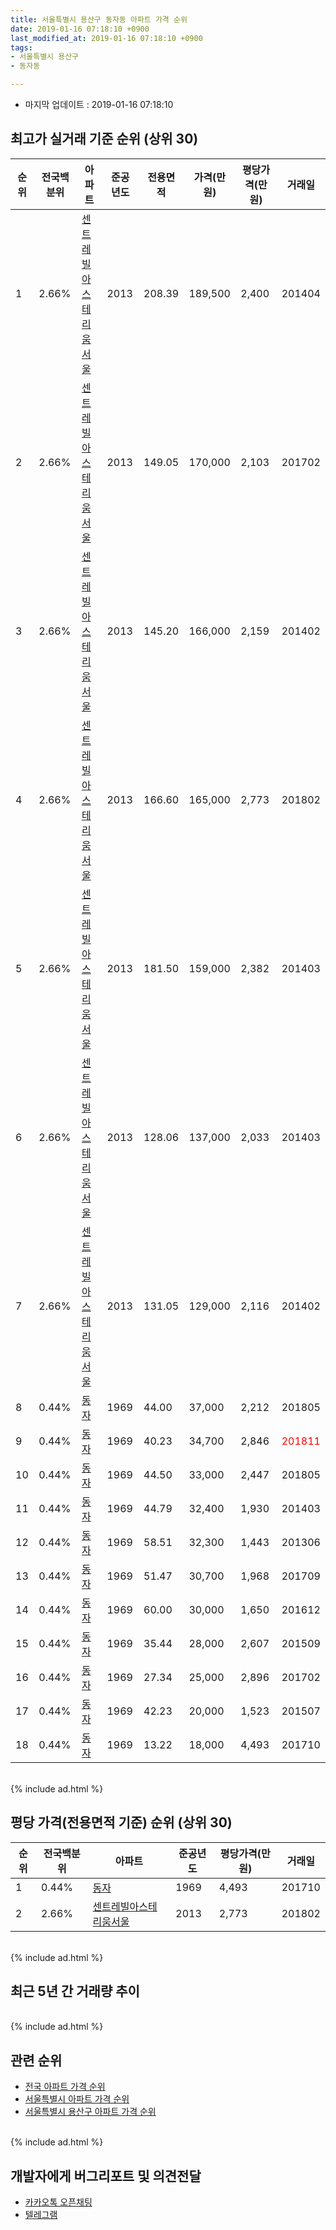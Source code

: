 ```yaml
---
title: 서울특별시 용산구 동자동 아파트 가격 순위
date: 2019-01-16 07:18:10 +0900
last_modified_at: 2019-01-16 07:18:10 +0900
tags:
- 서울특별시 용산구
- 동자동

---
```


* 마지막 업데이트 : 2019-01-16 07:18:10

## 최고가 실거래 기준 순위 (상위 30)


|순위|전국백분위|아파트|준공년도|전용면적|가격(만원)|평당가격(만원)|거래일|
|---|---|---|---|---|---|---|---|
|1|2.66%|[센트레빌아스테리움서울](https://search.naver.com/search.naver?query=%EC%84%9C%EC%9A%B8%ED%8A%B9%EB%B3%84%EC%8B%9C+%EC%9A%A9%EC%82%B0%EA%B5%AC+%EB%8F%99%EC%9E%90%EB%8F%99+%EC%84%BC%ED%8A%B8%EB%A0%88%EB%B9%8C%EC%95%84%EC%8A%A4%ED%85%8C%EB%A6%AC%EC%9B%80%EC%84%9C%EC%9A%B8)|2013|208.39|189,500|2,400|201404|
|2|2.66%|[센트레빌아스테리움서울](https://search.naver.com/search.naver?query=%EC%84%9C%EC%9A%B8%ED%8A%B9%EB%B3%84%EC%8B%9C+%EC%9A%A9%EC%82%B0%EA%B5%AC+%EB%8F%99%EC%9E%90%EB%8F%99+%EC%84%BC%ED%8A%B8%EB%A0%88%EB%B9%8C%EC%95%84%EC%8A%A4%ED%85%8C%EB%A6%AC%EC%9B%80%EC%84%9C%EC%9A%B8)|2013|149.05|170,000|2,103|201702|
|3|2.66%|[센트레빌아스테리움서울](https://search.naver.com/search.naver?query=%EC%84%9C%EC%9A%B8%ED%8A%B9%EB%B3%84%EC%8B%9C+%EC%9A%A9%EC%82%B0%EA%B5%AC+%EB%8F%99%EC%9E%90%EB%8F%99+%EC%84%BC%ED%8A%B8%EB%A0%88%EB%B9%8C%EC%95%84%EC%8A%A4%ED%85%8C%EB%A6%AC%EC%9B%80%EC%84%9C%EC%9A%B8)|2013|145.20|166,000|2,159|201402|
|4|2.66%|[센트레빌아스테리움서울](https://search.naver.com/search.naver?query=%EC%84%9C%EC%9A%B8%ED%8A%B9%EB%B3%84%EC%8B%9C+%EC%9A%A9%EC%82%B0%EA%B5%AC+%EB%8F%99%EC%9E%90%EB%8F%99+%EC%84%BC%ED%8A%B8%EB%A0%88%EB%B9%8C%EC%95%84%EC%8A%A4%ED%85%8C%EB%A6%AC%EC%9B%80%EC%84%9C%EC%9A%B8)|2013|166.60|165,000|2,773|201802|
|5|2.66%|[센트레빌아스테리움서울](https://search.naver.com/search.naver?query=%EC%84%9C%EC%9A%B8%ED%8A%B9%EB%B3%84%EC%8B%9C+%EC%9A%A9%EC%82%B0%EA%B5%AC+%EB%8F%99%EC%9E%90%EB%8F%99+%EC%84%BC%ED%8A%B8%EB%A0%88%EB%B9%8C%EC%95%84%EC%8A%A4%ED%85%8C%EB%A6%AC%EC%9B%80%EC%84%9C%EC%9A%B8)|2013|181.50|159,000|2,382|201403|
|6|2.66%|[센트레빌아스테리움서울](https://search.naver.com/search.naver?query=%EC%84%9C%EC%9A%B8%ED%8A%B9%EB%B3%84%EC%8B%9C+%EC%9A%A9%EC%82%B0%EA%B5%AC+%EB%8F%99%EC%9E%90%EB%8F%99+%EC%84%BC%ED%8A%B8%EB%A0%88%EB%B9%8C%EC%95%84%EC%8A%A4%ED%85%8C%EB%A6%AC%EC%9B%80%EC%84%9C%EC%9A%B8)|2013|128.06|137,000|2,033|201403|
|7|2.66%|[센트레빌아스테리움서울](https://search.naver.com/search.naver?query=%EC%84%9C%EC%9A%B8%ED%8A%B9%EB%B3%84%EC%8B%9C+%EC%9A%A9%EC%82%B0%EA%B5%AC+%EB%8F%99%EC%9E%90%EB%8F%99+%EC%84%BC%ED%8A%B8%EB%A0%88%EB%B9%8C%EC%95%84%EC%8A%A4%ED%85%8C%EB%A6%AC%EC%9B%80%EC%84%9C%EC%9A%B8)|2013|131.05|129,000|2,116|201402|
|8|0.44%|[동자](https://search.naver.com/search.naver?query=%EC%84%9C%EC%9A%B8%ED%8A%B9%EB%B3%84%EC%8B%9C+%EC%9A%A9%EC%82%B0%EA%B5%AC+%EB%8F%99%EC%9E%90%EB%8F%99+%EB%8F%99%EC%9E%90)|1969|44.00|37,000|2,212|201805|
|9|0.44%|[동자](https://search.naver.com/search.naver?query=%EC%84%9C%EC%9A%B8%ED%8A%B9%EB%B3%84%EC%8B%9C+%EC%9A%A9%EC%82%B0%EA%B5%AC+%EB%8F%99%EC%9E%90%EB%8F%99+%EB%8F%99%EC%9E%90)|1969|40.23|34,700|2,846|<span style="color:red">201811</span>|
|10|0.44%|[동자](https://search.naver.com/search.naver?query=%EC%84%9C%EC%9A%B8%ED%8A%B9%EB%B3%84%EC%8B%9C+%EC%9A%A9%EC%82%B0%EA%B5%AC+%EB%8F%99%EC%9E%90%EB%8F%99+%EB%8F%99%EC%9E%90)|1969|44.50|33,000|2,447|201805|
|11|0.44%|[동자](https://search.naver.com/search.naver?query=%EC%84%9C%EC%9A%B8%ED%8A%B9%EB%B3%84%EC%8B%9C+%EC%9A%A9%EC%82%B0%EA%B5%AC+%EB%8F%99%EC%9E%90%EB%8F%99+%EB%8F%99%EC%9E%90)|1969|44.79|32,400|1,930|201403|
|12|0.44%|[동자](https://search.naver.com/search.naver?query=%EC%84%9C%EC%9A%B8%ED%8A%B9%EB%B3%84%EC%8B%9C+%EC%9A%A9%EC%82%B0%EA%B5%AC+%EB%8F%99%EC%9E%90%EB%8F%99+%EB%8F%99%EC%9E%90)|1969|58.51|32,300|1,443|201306|
|13|0.44%|[동자](https://search.naver.com/search.naver?query=%EC%84%9C%EC%9A%B8%ED%8A%B9%EB%B3%84%EC%8B%9C+%EC%9A%A9%EC%82%B0%EA%B5%AC+%EB%8F%99%EC%9E%90%EB%8F%99+%EB%8F%99%EC%9E%90)|1969|51.47|30,700|1,968|201709|
|14|0.44%|[동자](https://search.naver.com/search.naver?query=%EC%84%9C%EC%9A%B8%ED%8A%B9%EB%B3%84%EC%8B%9C+%EC%9A%A9%EC%82%B0%EA%B5%AC+%EB%8F%99%EC%9E%90%EB%8F%99+%EB%8F%99%EC%9E%90)|1969|60.00|30,000|1,650|201612|
|15|0.44%|[동자](https://search.naver.com/search.naver?query=%EC%84%9C%EC%9A%B8%ED%8A%B9%EB%B3%84%EC%8B%9C+%EC%9A%A9%EC%82%B0%EA%B5%AC+%EB%8F%99%EC%9E%90%EB%8F%99+%EB%8F%99%EC%9E%90)|1969|35.44|28,000|2,607|201509|
|16|0.44%|[동자](https://search.naver.com/search.naver?query=%EC%84%9C%EC%9A%B8%ED%8A%B9%EB%B3%84%EC%8B%9C+%EC%9A%A9%EC%82%B0%EA%B5%AC+%EB%8F%99%EC%9E%90%EB%8F%99+%EB%8F%99%EC%9E%90)|1969|27.34|25,000|2,896|201702|
|17|0.44%|[동자](https://search.naver.com/search.naver?query=%EC%84%9C%EC%9A%B8%ED%8A%B9%EB%B3%84%EC%8B%9C+%EC%9A%A9%EC%82%B0%EA%B5%AC+%EB%8F%99%EC%9E%90%EB%8F%99+%EB%8F%99%EC%9E%90)|1969|42.23|20,000|1,523|201507|
|18|0.44%|[동자](https://search.naver.com/search.naver?query=%EC%84%9C%EC%9A%B8%ED%8A%B9%EB%B3%84%EC%8B%9C+%EC%9A%A9%EC%82%B0%EA%B5%AC+%EB%8F%99%EC%9E%90%EB%8F%99+%EB%8F%99%EC%9E%90)|1969|13.22|18,000|4,493|201710|


<br>
{% include ad.html %}
<br>

## 평당 가격(전용면적 기준) 순위 (상위 30)


|순위|전국백분위|아파트|준공년도|평당가격(만원)|거래일|
|---|---|---|---|---|---|
|1|0.44%|[동자](https://search.naver.com/search.naver?query=%EC%84%9C%EC%9A%B8%ED%8A%B9%EB%B3%84%EC%8B%9C+%EC%9A%A9%EC%82%B0%EA%B5%AC+%EB%8F%99%EC%9E%90%EB%8F%99+%EB%8F%99%EC%9E%90)|1969|4,493|201710|
|2|2.66%|[센트레빌아스테리움서울](https://search.naver.com/search.naver?query=%EC%84%9C%EC%9A%B8%ED%8A%B9%EB%B3%84%EC%8B%9C+%EC%9A%A9%EC%82%B0%EA%B5%AC+%EB%8F%99%EC%9E%90%EB%8F%99+%EC%84%BC%ED%8A%B8%EB%A0%88%EB%B9%8C%EC%95%84%EC%8A%A4%ED%85%8C%EB%A6%AC%EC%9B%80%EC%84%9C%EC%9A%B8)|2013|2,773|201802|


<br>
{% include ad.html %}
<br>

## 최근 5년 간 거래량 추이


<div style="width:100%;">
    <canvas id="deal_progress" height="250"></canvas>
</div>

<script>
new Chart(document.getElementById("deal_progress"), {
    type: 'line',
    data: {
        labels: ['201401','201402','201403','201404','201405','201406','201407','201408','201409','201410','201411','201412','201501','201502','201503','201504','201505','201506','201507','201508','201509','201510','201511','201512','201601','201602','201603','201604','201605','201606','201607','201608','201609','201610','201611','201612','201701','201702','201703','201704','201705','201706','201707','201708','201709','201710','201711','201712','201801','201802','201803','201804','201805','201806','201807','201808','201809','201810','201811','201812','201901'],
        datasets: [{
            label: '실거래 수',
            pointRadius: 1,
            data: [8, 9, 10, 2, 2, 3, 3, 3, 13, 11, 1, 2, 0, 0, 2, 1, 1, 2, 2, 1, 2, 1, 0, 1, 2, 1, 0, 0, 0, 3, 0, 3, 1, 1, 1, 2, 0, 5, 0, 2, 1, 0, 3, 1, 2, 4, 2, 0, 10, 8, 2, 2, 9, 2, 1, 12, 2, 0, 4, 0, 0],
            borderColor: "rgba(255, 201, 14, 1)",
            backgroundColor: "rgba(255, 201, 14, 0.5)",
            fill: true,
        }]
    },
    options: {
        responsive: true,
        title: {
            display: true,
            text: '5년간 거래량 추이'
        },
        tooltips: {
            mode: 'index',
            intersect: false,
        },
        hover: {
            mode: 'nearest',
            intersect: true
        },
        scales: {
            xAxes: [{
                display: true,
                scaleLabel: {
                    display: true,
                    labelString: '년/월'
                }
            }],
            yAxes: [{
                display: true,
                ticks: {
                    suggestedMin: 0,
                },
                scaleLabel: {
                    display: true,
                    labelString: '실거래 수'
                }
            }]
        }
    }
});

</script>


<br>
{% include ad.html %}
<br>

## 관련 순위

- [전국 아파트 가격 순위](https://inasie.github.io/apt-ranking/전국)
- [서울특별시 아파트 가격 순위](https://inasie.github.io/apt-ranking/서울특별시)
- [서울특별시 용산구 아파트 가격 순위](https://inasie.github.io/apt-ranking/서울특별시-용산구)


<br>
{% include ad.html %}
<br>

## 개발자에게 버그리포트 및 의견전달

- [카카오톡 오픈채팅](https://open.kakao.com/o/gLJUAP4)
- [텔레그램](https://t.me/inasie)

